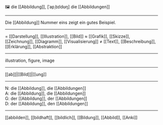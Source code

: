 🖼️ die [[Abbildung]], [ˈapˌbɪldʊŋ]
die [[Abbildungen]]

---
Die [[Abbildung]] Nummer eins zeigt ein gutes Beispiel.


---
= [[Darstellung]], [[Illustration]], [[Bild]]
≈ [[Grafik]], [[Skizze]], [[Zeichnung]], [[Diagramm]], [[Visualisierung]]
≠ [[Text]], [[Beschreibung]], [[Erklärung]], [[Abstraktion]]

---
illustration, figure, image

---
[[ab]]|[[Bild]]|[[ung]]

---
N: die [[Abbildung]], die [[Abbildungen]]  
A: die [[Abbildung]], die [[Abbildungen]]  
G: der [[Abbildung]], der [[Abbildungen]]  
D: der [[Abbildung]], den [[Abbildungen]]  

---
[[abbilden]], [[bildhaft]], [[bildlich]], [[Bildung]], [[Abbild]], [[Anki]]
